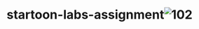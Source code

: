 # startoon-labs-assignment![102](https://user-images.githubusercontent.com/90787191/197248218-5c27a56f-6d80-4f57-b4c1-a745e96fa6ca.jpg)
